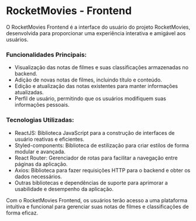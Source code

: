 # RocketMovies - Frontend

O RocketMovies Frontend é a interface do usuário do projeto RocketMovies, desenvolvida para proporcionar uma experiência interativa e amigável aos usuários.

### Funcionalidades Principais:
- Visualização das notas de filmes e suas classificações armazenadas no backend.
- Adição de novas notas de filmes, incluindo título e conteúdo.
- Edição e atualização das notas existentes para manter informações atualizadas.
- Perfil de usuário, permitindo que os usuários modifiquem suas informações pessoais.
  
### Tecnologias Utilizadas:
- ReactJS: Biblioteca JavaScript para a construção de interfaces de usuário reativas e eficientes.
- Styled-components: Biblioteca de estilização para criar estilos de forma modular e avançada.
- React Router: Gerenciador de rotas para facilitar a navegação entre páginas da aplicação.
- Axios: Biblioteca para fazer requisições HTTP para o backend e obter os dados necessários.
- Outras bibliotecas e dependências de suporte para aprimorar a usabilidade e desempenho da aplicação.

  
Com o RocketMovies Frontend, os usuários terão acesso a uma plataforma intuitiva e funcional para gerenciar suas notas de filmes e classificações de forma eficaz.
